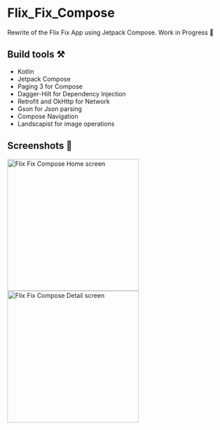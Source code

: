# Flix_Fix_Compose
Rewrite of the Flix Fix App using Jetpack Compose.
Work in Progress 🚧

## Build tools ⚒️
* Kotlin
* Jetpack Compose
* Paging 3 for Compose
* Dagger-Hilt for Dependency Injection
* Retrofit and OkHttp for Network
* Gson for Json parsing
* Compose Navigation
* Landscapist for image operations

## Screenshots 📸
<img src="https://github.com/judahben149/Flix_Fix_Compose/assets/71103838/edc28ef4-ad8d-4cbd-955e-85c1fb1c8e8b" alt="Flix Fix Compose Home screen" width="300">
<img src="https://github.com/judahben149/Flix_Fix_Compose/assets/71103838/ecee6aa4-19b1-4383-967f-de0c15859761" alt="Flix Fix Compose Detail screen" width="300">

